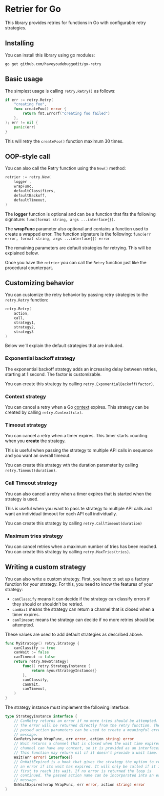 # Retrier for Go

This library provides retries for functions in Go with configurable retry strategies.

## Installing

You can install this library using go modules:

```
go get github.com/haveyoudebuggedit/go-retry
```

## Basic usage

The simplest usage is calling `retry.Retry()` as follows:

```go
if err := retry.Retry(
    "creating foo",
    func createFoo() error {
        return fmt.Errorf("creating foo failed")
    },
); err != nil {
    panic(err)
}
```

This will retry the `createFoo()` function maximum 30 times.

## OOP-style call

You can also call the Retry function using the `New()` method:

```go
retrier := retry.New(
    logger ,
    wrapFunc,
    defaultClassifiers,
    defaultBackoff,
    defaultTimeout,
)
```

The **logger** function is optional and can be a function that fits the following signature: `func(format string, args ...interface{})`.

The **wrapFunc** parameter also optional and contains a function used to create a wrapped error. The function signature is the following: `func(err error, format string, args ...interface{}) error`

The remaining parameters are default strategies for retrying. This will be explained below.

Once you have the `retrier` you can call the `Retry` function just like the procedural counterpart.

## Customizing behavior

You can customize the retry behavior by passing retry strategies to the `retry.Retry` function:

```go
retry.Retry(
    action,
    call,
    strategy1,
    strategy2,
    strategy3
)
```

Below we'll explain the default strategies that are included.

### Exponential backoff strategy

The exponential backoff strategy adds an increasing delay between retries, starting at 1 second. The factor is customizable.

You can create this strategy by calling `retry.ExponentialBackoff(factor)`.

### Context strategy

You can cancel a retry when a Go [context](https://pkg.go.dev/context) expires. This strategy can be created by calling `retry.Context(ctx)`.

### Timeout strategy

You can cancel a retry when a timer expires. This timer starts counting when you **create** the strategy.

This is useful when passing the strategy to multiple API calls in sequence and you want an overall timeout.

You can create this strategy wth the duration parameter by calling `retry.Timeout(duration)`.

### Call Timeout strategy

You can also cancel a retry when a timer expires that is started when the strategy is used.

This is useful when you want to pass te strategy to multiple API calls and want an individual timeout for each API call individually.

You can create this strategy by calling `retry.CallTimeout(duration)`

### Maximum tries strategy

You can cancel retries when a maximum number of tries has been reached. You can create this strategy by calling `retry.MaxTries(tries)`.

## Writing a custom strategy

You can also write a custom strategy. First, you have to set up a factory function for your strategy. For this, you need to know the features of your strategy:

- `canClassify` means it can decide if the strategy can classify errors if they should or shouldn't be retried.
- `canWait` means the strategy can return a channel that is closed when a timer expires.
- `canTimeout` means the strategy can decide if no more retries should be attempted.

These values are used to add default strategies as described above.

```go
func MyStrategy() retry.Strategy {
    canClassify := true
    canWait := false
    canTimeout := false
    return retry.NewStrategy(
        func() retry.StrategyInstance {
            return &yourStrategyInstance{}        
        },
        canClassify,
        canWait,
        canTimeout,
    )
}
```

The strategy instance must implement the following interface:

```go
type StrategyInstance interface {
    // CanRetry returns an error if no more tries should be attempted.
    // The error will be returned directly from the retry function. The
    // passed action parameters can be used to create a meaningful error
    // message.
    CanRetry(wrap WrapFunc, err error, action string) error
    // Wait returns a channel that is closed when the wait time expires. The
    // channel can have any content, so it is provided as an interface{}.
    // This function may return nil if it doesn't provide a wait time.
    Wait(err error) interface{}
    // OnWaitExpired is a hook that gives the strategy the option to return
    // an error if its wait has expired. It will only be called if it is the
    // first to reach its wait. If no error is returned the loop is
    // continued. The passed action name can be incorporated into an error
    // message.
    OnWaitExpired(wrap WrapFunc, err error, action string) error
}
```